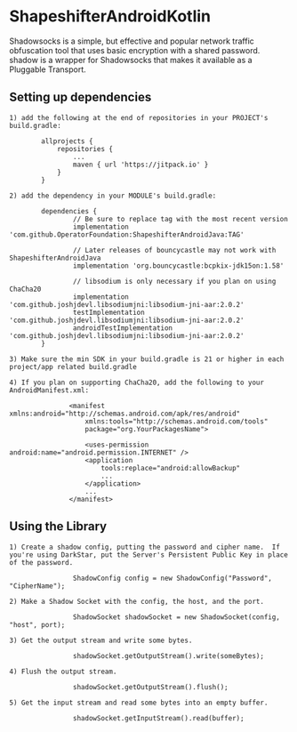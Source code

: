 # ShapeshifterAndroidKotlin

Shadowsocks is a simple, but effective and popular network traffic obfuscation tool that uses basic encryption with a shared password. shadow is a wrapper for Shadowsocks that makes it available as a Pluggable Transport.

## Setting up dependencies
    1) add the following at the end of repositories in your PROJECT's build.gradle:
```
	    allprojects {
	    	repositories {
	    		...
	    		maven { url 'https://jitpack.io' }
	    	}
	    }
```

	2) add the dependency in your MODULE's build.gradle:
```
		dependencies {
		        // Be sure to replace tag with the most recent version
    	        implementation 'com.github.OperatorFoundation:ShapeshifterAndroidJava:TAG'

    	        // Later releases of bouncycastle may not work with ShapeshifterAndroidJava
    	        implementation 'org.bouncycastle:bcpkix-jdk15on:1.58'

    	        // libsodium is only necessary if you plan on using ChaCha20
    	        implementation 'com.github.joshjdevl.libsodiumjni:libsodium-jni-aar:2.0.2'
    	        testImplementation 'com.github.joshjdevl.libsodiumjni:libsodium-jni-aar:2.0.2'
                androidTestImplementation 'com.github.joshjdevl.libsodiumjni:libsodium-jni-aar:2.0.2'
    	}
```

    3) Make sure the min SDK in your build.gradle is 21 or higher in each project/app related build.gradle

    4) If you plan on supporting ChaCha20, add the following to your AndroidManifest.xml:
```
               <manifest xmlns:android="http://schemas.android.com/apk/res/android"
                   xmlns:tools="http://schemas.android.com/tools"
                   package="org.YourPackagesName">

                   <uses-permission android:name="android.permission.INTERNET" />
                   <application
                       tools:replace="android:allowBackup"
                       ...
                   </application>
                   ...
               </manifest>
```               

## Using the Library
    1) Create a shadow config, putting the password and cipher name.  If you're using DarkStar, put the Server's Persistent Public Key in place of the password.
```
                ShadowConfig config = new ShadowConfig("Password", "CipherName");
```

    2) Make a Shadow Socket with the config, the host, and the port.
```
                ShadowSocket shadowSocket = new ShadowSocket(config, "host", port);
```

    3) Get the output stream and write some bytes.
```
                shadowSocket.getOutputStream().write(someBytes);
```

    4) Flush the output stream.
```
                shadowSocket.getOutputStream().flush();
```

    5) Get the input stream and read some bytes into an empty buffer.
```
                shadowSocket.getInputStream().read(buffer);
```
